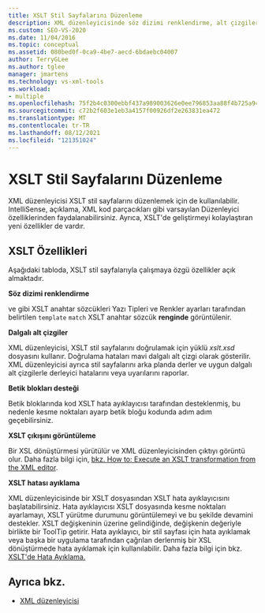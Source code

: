 ```yaml
---
title: XSLT Stil Sayfalarını Düzenleme
description: XML düzenleyicisinde söz dizimi renklendirme, alt çizgiler ve düzenleyiciden XSLT hata ayıklayıcısını başlatma gibi XSLT stil sayfalarını düzenlemeye uygun özellikler hakkında bilgi öğrenin.
ms.custom: SEO-VS-2020
ms.date: 11/04/2016
ms.topic: conceptual
ms.assetid: 080bed0f-0ca9-4be7-aecd-6bdaebc04007
author: TerryGLee
ms.author: tglee
manager: jmartens
ms.technology: vs-xml-tools
ms.workload:
- multiple
ms.openlocfilehash: 75f2b4c0300ebbf437a989003626e0ee796853aa88f4b725a94f0f6e0d848a78
ms.sourcegitcommit: c72b2f603e1eb3a4157f00926df2e263831ea472
ms.translationtype: MT
ms.contentlocale: tr-TR
ms.lasthandoff: 08/12/2021
ms.locfileid: "121351024"
---
```

# <a name="edit-xslt-style-sheets"></a>XSLT Stil Sayfalarını Düzenleme

XML düzenleyicisi XSLT stil sayfalarını düzenlemek için de kullanılabilir. IntelliSense, açıklama, XML kod parçacıkları gibi varsayılan Düzenleyici özelliklerinden faydalanabilirsiniz. Ayrıca, XSLT'de geliştirmeyi kolaylaştıran yeni özellikler de vardır.

## <a name="xslt-features"></a>XSLT Özellikleri

Aşağıdaki tabloda, XSLT stil sayfalarıyla çalışmaya özgü özellikler açık almaktadır.

**Söz dizimi renklendirme**

ve gibi XSLT anahtar sözcükleri Yazı Tipleri ve Renkler ayarları tarafından belirtilen `template` `match` XSLT anahtar sözcük **renginde** görüntülenir.

**Dalgalı alt çizgiler**

XML düzenleyicisi, XSLT stil sayfalarını doğrulamak için yüklü *xslt.xsd* dosyasını kullanır. Doğrulama hataları mavi dalgalı alt çizgi olarak gösterilir. XML düzenleyicisi ayrıca stil sayfalarını arka planda derler ve uygun dalgalı alt çizgilerle derleyici hatalarını veya uyarılarını raporlar.

**Betik blokları desteği**

Betik bloklarında kod XSLT hata ayıklayıcısı tarafından desteklenmiş, bu nedenle kesme noktaları ayarp betik bloğu kodunda adım adım geçebilirsiniz.

**XSLT çıkışını görüntüleme**

Bir XSL dönüştürmesi yürütülür ve XML düzenleyicisinden çıktıyı görüntü olur. Daha fazla bilgi için, [bkz. How to: Execute an XSLT transformation from the XML editor](../xml-tools/how-to-execute-an-xslt-transformation-from-the-xml-editor.md).

**XSLT hatası ayıklama**

XML düzenleyicisinde bir XSLT dosyasından XSLT hata ayıklayıcısını başlatabilirsiniz. Hata ayıklayıcısı XSLT dosyasında kesme noktaları ayarlamayı, XSLT yürütme durumunu görüntülemeyi ve bu şekilde devamini destekler. XSLT değişkeninin üzerine gelindiğinde, değişkenin değeriyle birlikte bir ToolTip getirir. Hata ayıklayıcı, bir stil sayfası için hata ayıklamak veya başka bir uygulama tarafından çağrılan derlenmiş bir XSL dönüştürmede hata ayıklamak için kullanılabilir. Daha fazla bilgi için bkz. [XSLT'de Hata Ayıklama.](../xml-tools/debugging-xslt.md)

## <a name="see-also"></a>Ayrıca bkz.

- [XML düzenleyicisi](../xml-tools/xml-editor.md)

